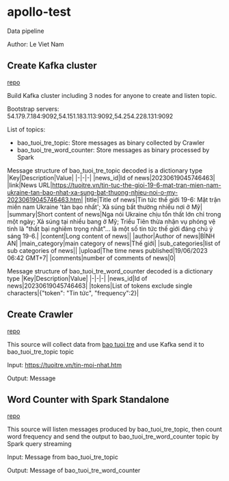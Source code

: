 # apollo-test

Data pipeline

Author: Le Viet Nam

## Create Kafka cluster
[repo](https://github.com/namlv7197/kafka-cluster)

Build Kafka cluster including 3 nodes for anyone to create and listen topic.

Bootstrap servers: 54.179.7.184:9092,54.151.183.113:9092,54.254.228.131:9092

List of topics:
- bao_tuoi_tre_topic: Store messages as binary collected by Crawler
- bao_tuoi_tre_word_counter: Store messages as binary processed by Spark
  
Message structure of bao_tuoi_tre_topic decoded is a dictionary type
|Key|Description|Value|
|-|-|-|
|news_id|Id of news|20230619045746463|
|link|News URL|https://tuoitre.vn/tin-tuc-the-gioi-19-6-mat-tran-mien-nam-ukraine-tan-bao-nhat-xa-sung-bat-thuong-nhieu-noi-o-my-20230619045746463.htm|
|title|Title of news|Tin tức thế giới 19-6: Mặt trận miền nam Ukraine 'tàn bạo nhất'; Xả súng bất thường nhiều nơi ở Mỹ|
|summary|Short content of news|Nga nói Ukraine chịu tổn thất lớn chỉ trong một ngày; Xả súng tại nhiều bang ở Mỹ; Triều Tiên thừa nhận vụ phóng vệ tinh là "thất bại nghiêm trọng nhất"... là một số tin tức thế giới đáng chú ý sáng 19-6.|
|content|Long content of news||
|author|Author of news|BÌNH AN|
|main_category|main category of news|Thế giới|
|sub_categories|list of sub categories of news||
|upload|The time news published|19/06/2023 06:42 GMT+7|
|comments|number of comments of news|0|

Message structure of bao_tuoi_tre_word_counter decoded is a dictionary type
|Key|Description|Value|
|-|-|-|
|news_id|Id of news|20230619045746463|
|tokens|List of tokens exclude single characters|{"token": "Tin tức", "frequency":2}|

## Create Crawler
[repo](https://github.com/namlv7197/vietnamese-news-crawler)

This source will collect data from [bao tuoi tre](https://tuoitre.vn/) and use Kafka send it to bao_tuoi_tre_topic topic

Input: https://tuoitre.vn/tin-moi-nhat.htm

Output: Message

## Word Counter with Spark Standalone
[repo](https://github.com/namlv7197/vietnamese-news-crawler-word-counter)

This source will listen messages produced by bao_tuoi_tre_topic, then count word frequency and send the output to bao_tuoi_tre_word_counter topic by Spark query streaming

Input: Message from bao_tuoi_tre_topic

Output: Message of bao_tuoi_tre_word_counter

